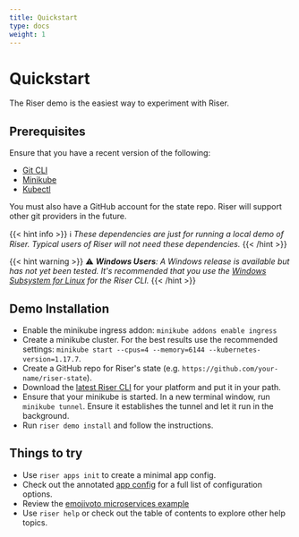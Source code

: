 ```yaml
---
title: Quickstart
type: docs
weight: 1
---
```


# Quickstart

The Riser demo is the easiest way to experiment with Riser.

## Prerequisites

Ensure that you have a recent version of the following:
- [Git CLI](https://git-scm.com/downloads)
- [Minikube](https://github.com/kubernetes/minikube)
- [Kubectl](https://github.com/kubernetes/kubectl)

You must also have a GitHub account for the state repo. Riser will support other git providers in the future.

{{< hint info >}} :information_source: _These dependencies are just for running a local demo of Riser. Typical users of Riser will not need these dependencies._
{{< /hint >}}

{{< hint warning >}} :warning: _**Windows Users**: A Windows release is available but has not yet been tested. It's recommended that you use the
[Windows Subsystem for Linux](https://docs.microsoft.com/en-us/windows/wsl/faq) for
the Riser CLI._
{{< /hint >}}

## Demo Installation

- Enable the minikube ingress addon: `minikube addons enable ingress`
- Create a minikube cluster. For the best results use the recommended settings: `minikube start --cpus=4 --memory=6144 --kubernetes-version=1.17.7`.
- Create a GitHub repo for Riser's state (e.g. `https://github.com/your-name/riser-state`).
- Download the [latest Riser CLI](https://github.com/riser-platform/riser/releases/) for your platform and put it in your path.
- Ensure that your minikube is started. In a new terminal window, run `minikube tunnel`. Ensure it establishes the tunnel and let it run in the background.
- Run `riser demo install` and follow the instructions.

## Things to try

- Use `riser apps init` to create a minimal app config.
- Check out the annotated [app config](https://github.com/riser-platform/riser/blob/main/examples/app.yaml) for a full list of configuration options.
- Review the [emojivoto microservices example](https://github.com/riser-platform/riser/blob/main/examples/emojivoto)
- Use `riser help` or check out the table of contents to explore other help topics.
